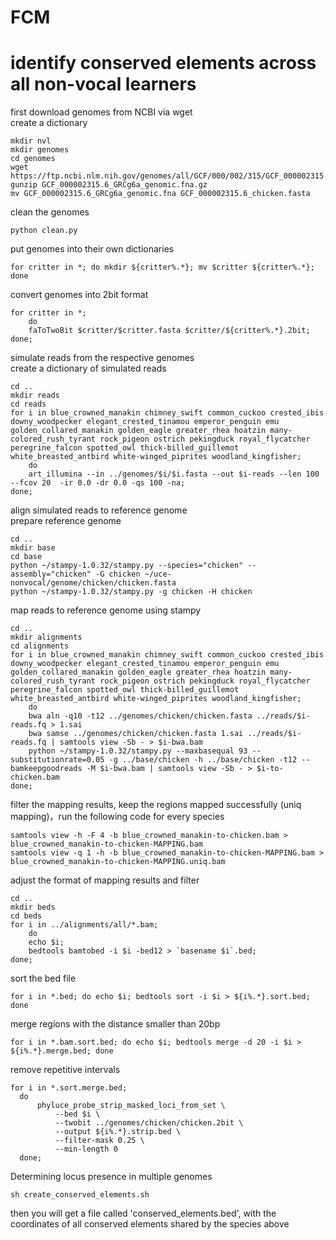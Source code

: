 # FCM
identify conserved elements across all non-vocal learners
======
first download genomes from NCBI via wget<br>
create a dictionary<br>
```shell
mkdir nvl
mkdir genomes
cd genomes
wget https://ftp.ncbi.nlm.nih.gov/genomes/all/GCF/000/002/315/GCF_000002315.6_GRCg6a/GCF_000002315.6_GRCg6a_genomic.fna.gz
gunzip GCF_000002315.6_GRCg6a_genomic.fna.gz
mv GCF_000002315.6_GRCg6a_genomic.fna GCF_000002315.6_chicken.fasta
```
clean the genomes<br>
```shell
python clean.py
```
put genomes into their own dictionaries<br>
```shell
for critter in *; do mkdir ${critter%.*}; mv $critter ${critter%.*}; done
```
convert genomes into 2bit format<br>
```shell
for critter in *; 
	do 
	faToTwoBit $critter/$critter.fasta $critter/${critter%.*}.2bit; 
done;
```
simulate reads from the respective genomes<br>
create a dictionary of simulated reads<br>
```shell
cd ..
mkdir reads
cd reads
for i in blue_crowned_manakin chimney_swift common_cuckoo crested_ibis downy_woodpecker elegant_crested_tinamou emperor_penguin emu golden_collared_manakin golden_eagle greater_rhea hoatzin many-colored_rush_tyrant rock_pigeon ostrich pekingduck royal_flycatcher peregrine_falcon spotted_owl thick-billed_guillemot white_breasted_antbird white-winged_piprites woodland_kingfisher;
	do
	art_illumina --in ../genomes/$i/$i.fasta --out $i-reads --len 100 --fcov 20  -ir 0.0 -dr 0.0 -qs 100 -na;
done;
```
align simulated reads to reference genome<br>
prepare reference genome<br>
```shell
cd ..
mkdir base
cd base
python ~/stampy-1.0.32/stampy.py --species="chicken" --assembly="chicken" -G chicken ~/uce-nonvocal/genome/chicken/chicken.fasta
python ~/stampy-1.0.32/stampy.py -g chicken -H chicken
```
map reads to reference genome using stampy<br>
```shell
cd ..
mkdir alignments
cd alignments
for i in blue_crowned_manakin chimney_swift common_cuckoo crested_ibis downy_woodpecker elegant_crested_tinamou emperor_penguin emu golden_collared_manakin golden_eagle greater_rhea hoatzin many-colored_rush_tyrant rock_pigeon ostrich pekingduck royal_flycatcher peregrine_falcon spotted_owl thick-billed_guillemot white_breasted_antbird white-winged_piprites woodland_kingfisher;
	do
	bwa aln -q10 -t12 ../genomes/chicken/chicken.fasta ../reads/$i-reads.fq > 1.sai
	bwa samse ../genomes/chicken/chicken.fasta 1.sai ../reads/$i-reads.fq | samtools view -Sb - > $i-bwa.bam
	python ~/stampy-1.0.32/stampy.py --maxbasequal 93 --substitutionrate=0.05 -g ../base/chicken -h ../base/chicken -t12 --bamkeepgoodreads -M $i-bwa.bam | samtools view -Sb - > $i-to-chicken.bam
done;
```
filter the mapping results, keep the regions mapped successfully (uniq mapping)，run the following code for every species<br>
```shell
samtools view -h -F 4 -b blue_crowned_manakin-to-chicken.bam > blue_crowned_manakin-to-chicken-MAPPING.bam
samtools view -q 1 -h -b blue_crowned_manakin-to-chicken-MAPPING.bam > blue_crowned_manakin-to-chicken-MAPPING.uniq.bam
```
adjust the format of mapping results and filter<br>
```shell
cd ..
mkdir beds
cd beds
for i in ../alignments/all/*.bam; 
	do 
	echo $i; 
	bedtools bamtobed -i $i -bed12 > `basename $i`.bed; 
done;
```
sort the bed file<br>
```shell
for i in *.bed; do echo $i; bedtools sort -i $i > ${i%.*}.sort.bed; done
```
merge regions with the distance smaller than 20bp<br>
```shell
for i in *.bam.sort.bed; do echo $i; bedtools merge -d 20 -i $i > ${i%.*}.merge.bed; done
```
remove repetitive intervals<br>
```shell
for i in *.sort.merge.bed;
  do
      phyluce_probe_strip_masked_loci_from_set \
          --bed $i \
          --twobit ../genomes/chicken/chicken.2bit \
          --output ${i%.*}.strip.bed \
          --filter-mask 0.25 \
          --min-length 0
  done;
```
Determining locus presence in multiple genomes<br>
```shell
sh create_conserved_elements.sh
```
then you will get a file called 'conserved_elements.bed', with the coordinates of all conserved elements shared by the species above<br>
